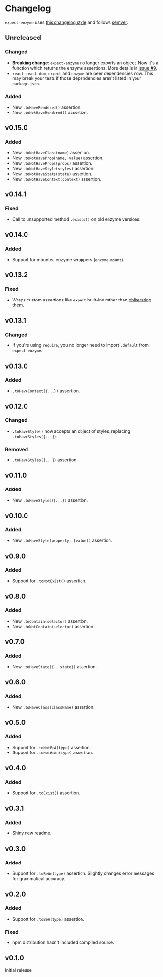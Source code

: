 # Changelog
`expect-enzyme` uses [this changelog style](http://keepachangelog.com/en/0.3.0/) and follows [semver](http://semver.org/).

## Unreleased
### Changed
- **Breaking change**: `expect-enzyme` no longer exports an object. Now it's a function which returns the enzyme assertions. More details in [issue #9](https://github.com/PsychoLlama/expect-enzyme/issues/9).
- `react`, `react-dom`, `expect` and `enzyme` are peer dependencies now. This may break your tests if those dependencies aren't listed in your `package.json`.

### Added
- New `.toHaveRendered()` assertion.
- New `.toNotHaveRendered()` assertion.

## v0.15.0
### Added
- New `.toNotHaveClass(name)` assertion.
- New `.toNotHaveProp(name, value)` assertion.
- New `.toNotHaveProps(props)` assertion.
- New `.toNotHaveStyle(styles)` assertion.
- New `.toNotHaveState(state)` assertion.
- New `.toNotHaveContext(context)` assertion.

## v0.14.1
### Fixed
- Call to unsupported method `.exists()` on old enzyme versions.

## v0.14.0
### Added
- Support for mounted enzyme wrappers (`enzyme.mount`).

## v0.13.2
### Fixed
- Wraps custom assertions like `expect` built-ins rather than [obliterating them](https://github.com/PsychoLlama/expect-enzyme/issues/1).

## v0.13.1
### Changed
- If you're using `require`, you no longer need to import `.default` from `expect-enzyme`.

## v0.13.0
### Added
- `.toHaveContext({...})` assertion.

## v0.12.0
### Changed
- `.toHaveStyle()` now accepts an object of styles, replacing `.toHaveStyles({...})`.

### Removed
- `.toHaveStyles({...})` assertion.

## v0.11.0
### Added
- New `.toHaveStyles({...})` assertion.

## v0.10.0
### Added
- New `.toHaveStyle(property, [value])` assertion.

## v0.9.0
### Added
- Support for `.toNotExist()` assertion.

## v0.8.0
### Added
- New `.toContain(selector)` assertion.
- New `.toNotContain(selector)` assertion.

## v0.7.0
### Added
- New `.toHaveState({...state})` assertion.

## v0.6.0
### Added
- New `.toHaveClass(className)` assertion.

## v0.5.0
### Added
- Support for `.toNotBeA(type)` assertion.
- Support for `.toNotBeAn(type)` assertion.

## v0.4.0
### Added
- Support for `.toExist()` assertion.

## v0.3.1
### Added
- Shiny new readme.

## v0.3.0
### Added
- Support for `.toBeAn(type)` assertion. Slightly changes error messages for grammatical accuracy.

## v0.2.0
### Added
- Support for `.toBeA(type)` assertion.

### Fixed
- npm distribution hadn't included compiled source.

## v0.1.0
Initial release
